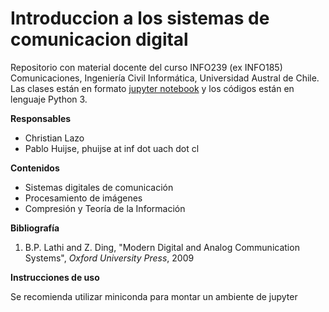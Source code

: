 # Introduccion a los sistemas de comunicacion digital

Repositorio con material docente del curso INFO239 (ex INFO185) Comunicaciones, Ingeniería Civil Informática, Universidad Austral de Chile. Las clases están en formato [jupyter notebook](http://jupyter.org) y los códigos están en lenguaje Python 3. 

**Responsables** 

- Christian Lazo
- Pablo Huijse, phuijse at inf dot uach dot cl

**Contenidos**

- Sistemas digitales de comunicación 
- Procesamiento de imágenes
- Compresión y Teoría de la Información


**Bibliografía**

1. B.P. Lathi and Z. Ding, "Modern Digital and Analog Communication Systems", *Oxford University Press*, 2009
    

**Instrucciones de uso**

Se recomienda utilizar miniconda para montar un ambiente de jupyter

